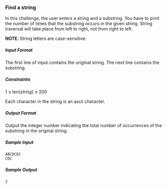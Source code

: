 ### Find a string

In this challenge, the user enters a string and a substring. You have to print the number of times that the substring occurs in the given string. String traversal will take place from left to right, not from right to left.

**NOTE**: String letters are case-sensitive.

##### Input Format

The first line of input contains the original string. The next line contains the substring.

##### Constraints

1 &le; len(*string*) &le; 200

Each character in the string is an ascii character.

##### Output Format

Output the integer number indicating the total number of occurrences of the substring in the original string.

##### Sample Input
```
ABCDCDC
CDC
```
##### Sample Output
```
2
```
